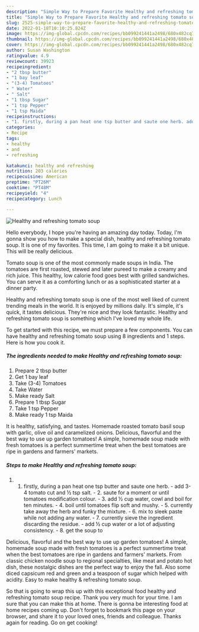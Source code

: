```yaml
---
description: "Simple Way to Prepare Favorite Healthy and refreshing tomato soup"
title: "Simple Way to Prepare Favorite Healthy and refreshing tomato soup"
slug: 2525-simple-way-to-prepare-favorite-healthy-and-refreshing-tomato-soup
date: 2022-01-18T10:10:25.824Z
image: https://img-global.cpcdn.com/recipes/bb099241441a2498/680x482cq70/healthy-and-refreshing-tomato-soup-recipe-main-photo.jpg
thumbnail: https://img-global.cpcdn.com/recipes/bb099241441a2498/680x482cq70/healthy-and-refreshing-tomato-soup-recipe-main-photo.jpg
cover: https://img-global.cpcdn.com/recipes/bb099241441a2498/680x482cq70/healthy-and-refreshing-tomato-soup-recipe-main-photo.jpg
author: Susan Washington
ratingvalue: 4.9
reviewcount: 39923
recipeingredient:
- "2 tbsp butter"
- "1 bay leaf"
- "(3-4) Tomatoes"
- " Water"
- " Salt"
- "1 tbsp Sugar"
- "1 tsp Pepper"
- "1 tsp Maida"
recipeinstructions:
- "1. firstly, during a pan heat one tsp butter and saute one herb. add 3-4 tomato cut and ½ tsp salt. 2. saute for a moment or until tomatoes modification colour. 3. add ½ cup water, cowl and boil for ten minutes. 4. boil until tomatoes flip soft and mushy. 5. currently take away the herb and funky the mixture. 6. mix to sleek paste while not adding any water. 7. currently sieve the ingredient discarding the residue. add ½ cup water or a lot of adjusting consistency. 8. get the soup to"
categories:
- Recipe
tags:
- healthy
- and
- refreshing

katakunci: healthy and refreshing 
nutrition: 203 calories
recipecuisine: American
preptime: "PT26M"
cooktime: "PT48M"
recipeyield: "4"
recipecategory: Lunch

---
```



![Healthy and refreshing tomato soup](https://img-global.cpcdn.com/recipes/bb099241441a2498/680x482cq70/healthy-and-refreshing-tomato-soup-recipe-main-photo.jpg)

Hello everybody, I hope you're having an amazing day today. Today, I'm gonna show you how to make a special dish, healthy and refreshing tomato soup. It is one of my favorites. This time, I am going to make it a bit unique. This will be really delicious.

Tomato soup is one of the most commonly made soups in India. The tomatoes are first roasted, stewed and later pureed to make a creamy and rich juice. This healthy, low calorie food goes best with grilled sandwiches. You can serve it as a comforting lunch or as a sophisticated starter at a dinner party.

Healthy and refreshing tomato soup is one of the most well liked of current trending meals in the world. It is enjoyed by millions daily. It's simple, it's quick, it tastes delicious. They're nice and they look fantastic. Healthy and refreshing tomato soup is something which I've loved my whole life.


To get started with this recipe, we must prepare a few components. You can have healthy and refreshing tomato soup using 8 ingredients and 1 steps. Here is how you cook it.

<!--inarticleads1-->

##### The ingredients needed to make Healthy and refreshing tomato soup:

1. Prepare 2 tbsp butter
1. Get 1 bay leaf
1. Take (3-4) Tomatoes
1. Take  Water
1. Make ready  Salt
1. Prepare 1 tbsp Sugar
1. Take 1 tsp Pepper
1. Make ready 1 tsp Maida


It is healthy, satisfying, and tastes. Homemade roasted tomato basil soup with garlic, olive oil and caramelized onions. Delicious, flavorful and the best way to use up garden tomatoes! A simple, homemade soup made with fresh tomatoes is a perfect summertime treat when the best tomatoes are ripe in gardens and farmers&#39; markets. 

<!--inarticleads2-->

##### Steps to make Healthy and refreshing tomato soup:

1. 1. firstly, during a pan heat one tsp butter and saute one herb. - add 3-4 tomato cut and ½ tsp salt. - 2. saute for a moment or until tomatoes modification colour. - 3. add ½ cup water, cowl and boil for ten minutes. - 4. boil until tomatoes flip soft and mushy. - 5. currently take away the herb and funky the mixture. - 6. mix to sleek paste while not adding any water. - 7. currently sieve the ingredient discarding the residue. - add ½ cup water or a lot of adjusting consistency. - 8. get the soup to


Delicious, flavorful and the best way to use up garden tomatoes! A simple, homemade soup made with fresh tomatoes is a perfect summertime treat when the best tomatoes are ripe in gardens and farmers&#39; markets. From classic chicken noodle soup to regional specialties, like meat and potato hot dish, these nostalgic dishes are the perfect way to enjoy the fall. Also some diced capsicum red and green and a teaspoon of sugar which helped with acidity. Easy to make healthy &amp; refreshing tomato soup. 

So that is going to wrap this up with this exceptional food healthy and refreshing tomato soup recipe. Thank you very much for your time. I am sure that you can make this at home. There is gonna be interesting food at home recipes coming up. Don't forget to bookmark this page on your browser, and share it to your loved ones, friends and colleague. Thanks again for reading. Go on get cooking!
